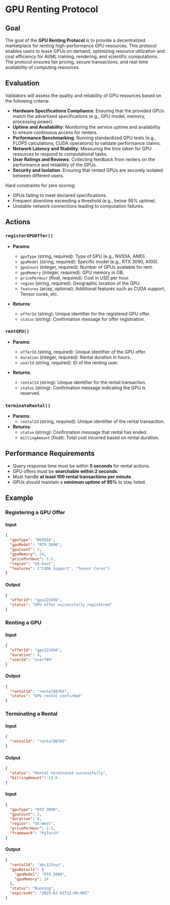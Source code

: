 # GPU Renting Protocol

## Goal

The goal of the **GPU Renting Protocol** is to provide a decentralized marketplace for renting high-performance GPU resources. This protocol enables users to lease GPUs on demand, optimizing resource utilization and cost efficiency for AI/ML training, rendering, and scientific computations. The protocol ensures fair pricing, secure transactions, and real-time availability of computing resources.

## Evaluation

Validators will assess the quality and reliability of GPU resources based on the following criteria:

- **Hardware Specifications Compliance**: Ensuring that the provided GPUs match the advertised specifications (e.g., GPU model, memory, processing power).
- **Uptime and Availability**: Monitoring the service uptime and availability to ensure continuous access for renters.
- **Performance Benchmarking**: Running standardized GPU tests (e.g., FLOPS calculations, CUDA operations) to validate performance claims.
- **Network Latency and Stability**: Measuring the time taken for GPU resources to respond to computational tasks.
- **User Ratings and Reviews**: Collecting feedback from renters on the performance and reliability of the GPUs.
- **Security and Isolation**: Ensuring that rented GPUs are securely isolated between different users.

Hard constraints for zero scoring:

- GPUs failing to meet declared specifications.
- Frequent downtime exceeding a threshold (e.g., below 95% uptime).
- Unstable network connections leading to computation failures.

## Actions

### `registerGPUOffer()`

- **Params**:

  - `gpuType` (string, required): Type of GPU (e.g., NVIDIA, AMD).
  - `gpuModel` (string, required): Specific model (e.g., RTX 3090, A100).
  - `gpuCount` (integer, required): Number of GPUs available for rent.
  - `gpuMemory` (integer, required): GPU memory in GB.
  - `pricePerHour` (float, required): Cost in USD per hour.
  - `region` (string, required): Geographic location of the GPU.
  - `features` (array, optional): Additional features such as CUDA support, Tensor cores, etc.

- **Returns**:

  - `offerId` (string): Unique identifier for the registered GPU offer.
  - `status` (string): Confirmation message for offer registration.

### `rentGPU()`

- **Params**:

  - `offerId` (string, required): Unique identifier of the GPU offer.
  - `duration` (integer, required): Rental duration in hours.
  - `userId` (string, required): ID of the renting user.

- **Returns**:

  - `rentalId` (string): Unique identifier for the rental transaction.
  - `status` (string): Confirmation message indicating the GPU is reserved.

### `terminateRental()`

- **Params**:
  - `rentalId` (string, required): Unique identifier of the rental transaction.
- **Returns**:
  - `status` (string): Confirmation message that rental has ended.
  - `billingAmount` (float): Total cost incurred based on rental duration.

## Performance Requirements

- Query response time must be within **5 seconds** for rental actions.
- GPU offers must be **searchable within 2 seconds**.
- Must handle **at least 100 rental transactions per minute**.
- GPUs should maintain a **minimum uptime of 95%** to stay listed.

## Example

### Registering a GPU Offer

#### Input

```json
{
  "gpuType": "NVIDIA",
  "gpuModel": "RTX 3090",
  "gpuCount": 2,
  "gpuMemory": 24,
  "pricePerHour": 3.5,
  "region": "US-East",
  "features": ["CUDA Support", "Tensor Cores"]
}
```

#### Output

```json
{
  "offerId": "gpu123456",
  "status": "GPU offer successfully registered"
}
```

### Renting a GPU

#### Input

```json
{
  "offerId": "gpu123456",
  "duration": 4,
  "userId": "user789"
}
```

#### Output

```json
{
  "rentalId": "rental98765",
  "status": "GPU rental confirmed"
}
```

### Terminating a Rental

#### Input

```json
{
  "rentalId": "rental98765"
}
```

#### Output

```json
{
  "status": "Rental terminated successfully",
  "billingAmount": 14.0
}
```

#### Input 

```json
{
  "gpuType": "RTX 3090",
  "gpuCount": 2,
  "duration": 6,
  "region": "US-West",
  "pricePerHour": 2.5,
  "framework": "PyTorch"
}
```

#### Output

````json
{
  "rentalId": "abc123xyz",
  "gpuDetails": {
    "gpuModel": "RTX 3090",
    "gpuMemory": 24
  },
  "status": "Running",
  "expiresAt": "2025-03-01T12:00:00Z"
}
````
